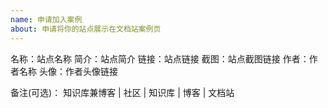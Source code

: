 ```yaml
---
name: 申请加入案例
about: 申请将你的站点展示在文档站案例页
---
```


<!--请按照模板填写，否则此申请将可能不会被通过并直接关闭。-->

<!--
站点要求：
1.使用Vdoing主题
2.有10篇以上文章
3.保留 footer 的主题推荐链接
-->

名称：站点名称
简介：站点简介
链接：站点链接
截图：站点截图链接
作者：作者名称
头像：作者头像链接

备注(可选)： 知识库兼博客 | 社区 | 知识库 | 博客 | 文档站
